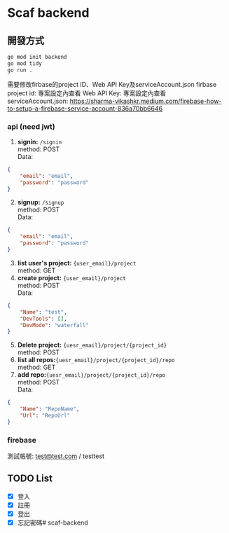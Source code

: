 # Scaf backend

## 開發方式

```bash
go mod init backend
go mod tidy
go run .
```
需要修改firbase的project ID、Web API Key及serviceAccount.json
firbase project id: 專案設定內查看
Web API Key: 專案設定內查看
serviceAccount.json: https://sharma-vikashkr.medium.com/firebase-how-to-setup-a-firebase-service-account-836a70bb6646

### api (need jwt)
1. **signin:** ```/signin```<br>
method: POST<br>
Data:
```json
{
    "email": "email",
    "password": "password"
}
```
2. **signup:** ```/signup```<br>
method: POST<br>
Data:
```json
{
    "email": "email",
    "password": "password"
}
```
3. **list user's project:** ```{user_email}/project```<br>
method: GET<br>
4. **create project:** ```{user_email}/project```<br>
method: POST<br>
Data:
```json
{
    "Name": "test",
    "DevTools": [],
    "DevMode": "waterfall"
}
```
5. **Delete project:** ```{uesr_email}/project/{project_id}```<br>
method: POST<br>
6. **list all repos:**```{uesr_email}/project/{project_id}/repo```<br>
method: GET<br>
7. **add repo:**```{uesr_email}/project/{project_id}/repo```<br>
method: POST<br>
Data:
```json
{
    "Name": "RepoName",
    "Url": "RepoUrl"
}
```

### firebase

測試帳號: test@test.com / testtest

## TODO List

- [x] 登入
- [X] 註冊 
- [X] 登出
- [X] 忘記密碼# scaf-backend
